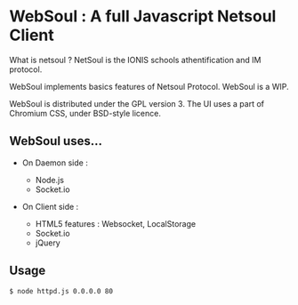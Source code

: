 WebSoul : A full Javascript Netsoul Client
==========================================

What is netsoul ? NetSoul is the IONIS schools athentification and IM protocol.

WebSoul implements basics features of Netsoul Protocol. WebSoul is a WIP.

WebSoul is distributed under the GPL version 3.
The UI uses a part of Chromium CSS, under BSD-style licence.

WebSoul uses...
---------------
* On Daemon side :
  * Node.js
  * Socket.io

* On Client side :
  * HTML5 features : Websocket, LocalStorage
  * Socket.io
  * jQuery


Usage
-----
    $ node httpd.js 0.0.0.0 80
